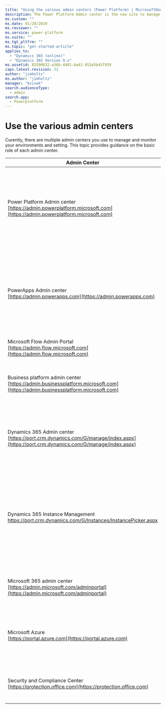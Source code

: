 ```yaml
---
title: "Using the various admin centers (Power Platform) | MicrosoftDocs"
description: The Power Platform Admin center is the new site to manage Common Data Service and other apps.
ms.custom: ""
ms.date: 01/28/2019
ms.reviewer: ""
ms.service: power-platform
ms.suite: ""
ms.tgt_pltfrm: ""
ms.topic: "get-started-article"
applies_to: 
  - "Dynamics 365 (online)"
  - "Dynamics 365 Version 9.x"
ms.assetid: 83200632-a36b-4401-ba41-952e5b43f939
caps.latest.revision: 31
author: "jimholtz"
ms.author: "jimholtz"
manager: "kvivek"
search.audienceType: 
  - admin
search.app: 
  - Powerplatform
---
```


# Use the various admin centers

Curently, there are multiple admin centers you use to manage and monitor your environments and setting. This topic provides guidance on the basic role of each admin center.

|Admin Center  |Common Tasks  |
|---------|---------|
|Power Platform Admin center <br/>[https://admin.powerplatform.microsoft.com](https://admin.powerplatform.microsoft.com)     |The new unified administrative portal for Power Platform admins.  Currently this portal can be used for Common Data Service environment management, to submit Common Data Service and Flow support tickets, and to view PowerApps and Flow admin analytics.   |
|PowerApps Admin center <br/>[https://admin.powerapps.com](https://admin.powerapps.com)    |Creating and managing environments including security starts here. Within each environment you can manage the apps and flows.  Monitor who is licensed and building things. Create and manage Data Loss Prevention policies. Manage Common Data Service Data Integration projects.    |
|Microsoft Flow Admin Portal<br/>[https://admin.flow.microsoft.com](https://admin.flow.microsoft.com)   | This points to the same site as admin.powerapps.com.    |
|Business platform admin center<br/>[https://admin.businessplatform.microsoft.com](https://admin.businessplatform.microsoft.com)      |This points to the same site as admin.powerapps.com.  **Over time, this will be migrated to and replaced by the Power Platform Admin center.**        |
|Dynamics 365 Admin center<br/>[https://port.crm.dynamics.com/G/manage/index.aspx](https://port.crm.dynamics.com/G/manage/index.aspx)     |The Dynamics 365 Admin Center, that can be leveraged to perform certain Common Data Service environment management like renaming, deleting, and resetting.    |
|Dynamics 365 Instance Management<br/>[https://port.crm<N>.dynamics.com/G/Instances/InstancePicker.aspx](https://port.crm<N>.dynamics.com/G/Instances/InstancePicker.aspx) | This instance management portal is reached from admin.powerapps.com when managing the Common Data Service database or from the Dynamics 365 Admin center. Here you will see a list of all the Common Data Service databases and can perform actions such as backup, as well as other actions on a per instance basis.   |
|Microsoft 365 admin center<br/>[https://admin.microsoft.com/adminportal](https://admin.microsoft.com/adminportal)      |Here you manage users and their license assignment as well as launch into many of the individual admin centers.         |
|Microsoft Azure<br/>[https://portal.azure.com](https://portal.azure.com)      |Advanced Azure AD management tasks like conditional access and support for developer application registration is done here. This is also where you start setup of your on-premises gateways.         |
|Security and Compliance Center<br/>[https://protection.office.com](https://protection.office.com)     |In addition to the general compliance tasks, administrators can come here to search the Audit log to see Flow audit events.         |

<!--
## What about the Microsoft 365 admin center?

You'll continue to use the Microsoft 365 admin center to manage settings like:

> - users, licenses, roles, passwords
> - subscriptions, billing, purchase services
> - service health
> - usage and security reports

![Microsoft 365 admin center](./media/o365-admin-center.png)
-->